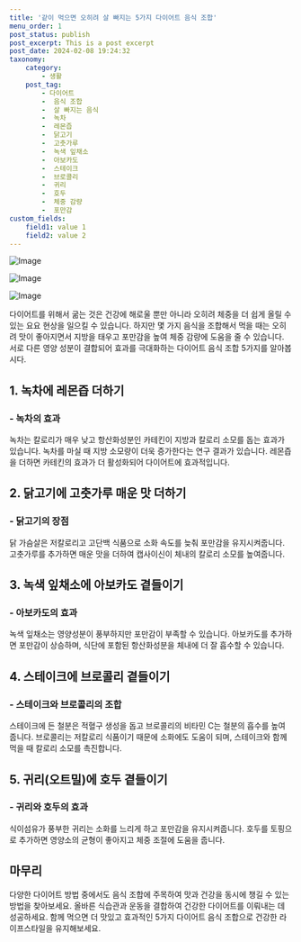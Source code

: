 ```yaml
---
title: '같이 먹으면 오히려 살 빠지는 5가지 다이어트 음식 조합'
menu_order: 1
post_status: publish
post_excerpt: This is a post excerpt
post_date: 2024-02-08 19:24:32
taxonomy:
    category:
        - 생활
    post_tag:
        - 다이어트
        -  음식 조합
        -  살 빠지는 음식
        -  녹차
        -  레몬즙
        -  닭고기
        -  고춧가루
        -  녹색 잎채소
        -  아보카도
        -  스테이크
        -  브로콜리
        -  귀리
        -  호두
        -  체중 감량
        -  포만감
custom_fields:
    field1: value 1
    field2: value 2
---
```


![Image](https://imgnews.pstatic.net/image/296/2024/02/08/0000074353_001_20240208071601337.jpg?type=w647)

![Image](https://imgnews.pstatic.net/image/296/2024/02/08/0000074353_002_20240208071601436.jpg?type=w647)

![Image](https://imgnews.pstatic.net/image/296/2024/02/08/0000074353_003_20240208071601477.jpg?type=w647)

다이어트를 위해서 굶는 것은 건강에 해로울 뿐만 아니라 오히려 체중을 더 쉽게 올릴 수 있는 요요 현상을 일으킬 수 있습니다. 하지만 몇 가지 음식을 조합해서 먹을 때는 오히려 맛이 좋아지면서 지방을 태우고 포만감을 높여 체중 감량에 도움을 줄 수 있습니다. 서로 다른 영양 성분이 결합되어 효과를 극대화하는 다이어트 음식 조합 5가지를 알아봅시다.
## 1. 녹차에 레몬즙 더하기
### - 녹차의 효과
녹차는 칼로리가 매우 낮고 항산화성분인 카테킨이 지방과 칼로리 소모를 돕는 효과가 있습니다. 녹차를 마실 때 지방 소모량이 더욱 증가한다는 연구 결과가 있습니다. 레몬즙을 더하면 카테킨의 효과가 더 활성화되어 다이어트에 효과적입니다.
## 2. 닭고기에 고춧가루 매운 맛 더하기
### - 닭고기의 장점
닭 가슴살은 저칼로리고 고단백 식품으로 소화 속도를 늦춰 포만감을 유지시켜줍니다. 고춧가루를 추가하면 매운 맛을 더하여 캡사이신이 체내의 칼로리 소모를 높여줍니다.
## 3. 녹색 잎채소에 아보카도 곁들이기
### - 아보카도의 효과
녹색 잎채소는 영양성분이 풍부하지만 포만감이 부족할 수 있습니다. 아보카도를 추가하면 포만감이 상승하며, 식단에 포함된 항산화성분을 체내에 더 잘 흡수할 수 있습니다.
## 4. 스테이크에 브로콜리 곁들이기
### - 스테이크와 브로콜리의 조합
스테이크에 든 철분은 적혈구 생성을 돕고 브로콜리의 비타민 C는 철분의 흡수를 높여줍니다. 브로콜리는 저칼로리 식품이기 때문에 소화에도 도움이 되며, 스테이크와 함께 먹을 때 칼로리 소모를 촉진합니다.
## 5. 귀리(오트밀)에 호두 곁들이기
### - 귀리와 호두의 효과
식이섬유가 풍부한 귀리는 소화를 느리게 하고 포만감을 유지시켜줍니다. 호두를 토핑으로 추가하면 영양소의 균형이 좋아지고 체중 조절에 도움을 줍니다.
## 마무리
다양한 다이어트 방법 중에서도 음식 조합에 주목하여 맛과 건강을 동시에 챙길 수 있는 방법을 찾아보세요. 올바른 식습관과 운동을 결합하여 건강한 다이어트를 이뤄내는 데 성공하세요. 함께 먹으면 더 맛있고 효과적인 5가지 다이어트 음식 조합으로 건강한 라이프스타일을 유지해보세요.
